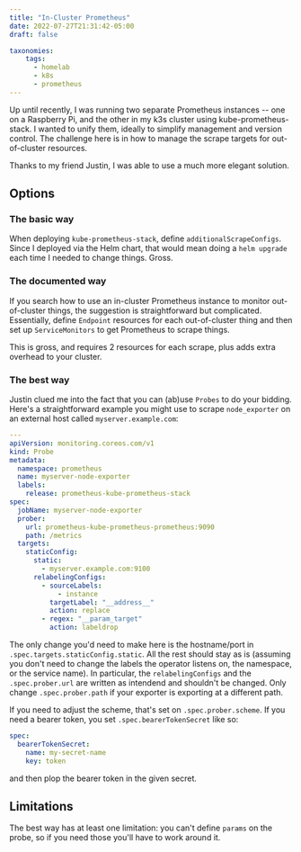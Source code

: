 ```yaml
---
title: "In-Cluster Prometheus"
date: 2022-07-27T21:31:42-05:00
draft: false

taxonomies:
    tags:
      - homelab
      - k8s
      - prometheus
---
```


Up until recently, I was running two separate Prometheus instances -- one on a Raspberry Pi, and the other in my k3s cluster using kube-prometheus-stack. I wanted to unify them, ideally to simplify management and version control. The challenge here is in how to manage the scrape targets for out-of-cluster resources.

Thanks to my friend Justin, I was able to use a much more elegant solution.

## Options

### The basic way

When deploying `kube-prometheus-stack`, define `additionalScrapeConfigs`. Since I deployed via the Helm chart, that would mean doing a `helm upgrade` each time I needed to change things. Gross.

### The documented way

If you search how to use an in-cluster Prometheus instance to monitor out-of-cluster things, the suggestion is straightforward but complicated. Essentially, define `Endpoint` resources for each out-of-cluster thing and then set up `ServiceMonitors` to get Prometheus to scrape things.

This is gross, and requires 2 resources for each scrape, plus adds extra overhead to your cluster.

### The best way

Justin clued me into the fact that you can (ab)use `Probes` to do your bidding. Here's a straightforward example you might use to scrape `node_exporter` on an external host called `myserver.example.com`:

```yaml
---
apiVersion: monitoring.coreos.com/v1
kind: Probe
metadata:
  namespace: prometheus
  name: myserver-node-exporter
  labels:
    release: prometheus-kube-prometheus-stack
spec:
  jobName: myserver-node-exporter
  prober:
    url: prometheus-kube-prometheus-prometheus:9090
    path: /metrics
  targets:
    staticConfig:
      static:
        - myserver.example.com:9100
      relabelingConfigs:
        - sourceLabels:
            - instance
          targetLabel: "__address__"
          action: replace
        - regex: "__param_target"
          action: labeldrop
```

The only change you'd need to make here is the hostname/port in `.spec.targets.staticConfig.static`. All the rest should stay as is (assuming you don't need to change the labels the operator listens on, the namespace, or the service name).
In particular, the `relabelingConfigs` and the `.spec.prober.url` are written as intendend and shouldn't be changed. Only change `.spec.prober.path` if your exporter is exporting at a different path.

If you need to adjust the scheme, that's set on `.spec.prober.scheme`. If you need a bearer token, you set `.spec.bearerTokenSecret` like so:

```yaml
spec:
  bearerTokenSecret:
    name: my-secret-name
    key: token
```


and then plop the bearer token in the given secret.

## Limitations

The best way has at least one limitation: you can't define `params` on the probe, so if you need those you'll have to work around it.
